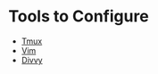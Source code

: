 # Tools to Configure
- [Tmux](https://github.com/tmux/tmux)
- [Vim](https://www.vim.org/)
- [Divvy](https://mizage.com/divvy/)
